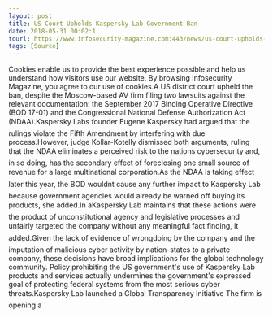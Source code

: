 ```yaml
---
layout: post
title: US Court Upholds Kaspersky Lab Government Ban
date: 2018-05-31 00:02:1
tourl: https://www.infosecurity-magazine.com:443/news/us-court-upholds-kaspersky-lab/
tags: [Source]
---
```

Cookies enable us to provide the best experience possible and help us understand how visitors use our website. By browsing Infosecurity Magazine, you agree to our use of cookies.A US district court upheld the ban, despite the Moscow-based AV firm filing two lawsuits against the relevant documentation: the September 2017 Binding Operative Directive (BOD 17-01) and the Congressional National Defense Authorization Act (NDAA).Kaspersky Labs founder Eugene Kaspersky had argued that the rulings violate the Fifth Amendment by interfering with due process.However, judge Kollar-Kotelly dismissed both arguments, ruling that the NDAA eliminates a perceived risk to the nations cybersecurity and, in so doing, has the secondary effect of foreclosing one small source of revenue for a large multinational corporation.As the NDAA is taking effect later this year, the BOD wouldnt cause any further impact to Kaspersky Lab because government agencies would already be warned off buying its products, she added.In aKaspersky Lab maintains that these actions were the product of unconstitutional agency and legislative processes and unfairly targeted the company without any meaningful fact finding, it added.Given the lack of evidence of wrongdoing by the company and the imputation of malicious cyber activity by nation-states to a private company, these decisions have broad implications for the global technology community. Policy prohibiting the US government's use of Kaspersky Lab products and services actually undermines the government's expressed goal of protecting federal systems from the most serious cyber threats.Kaspersky Lab launched a Global Transparency Initiative The firm is opening a 